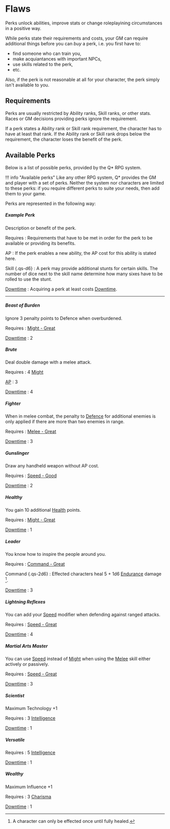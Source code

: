# Flaws

Perks unlock abilities, improve stats or change roleplayining circumstances in a
positive way.

While perks state their requirements and costs, your GM can require additional
things before you can *buy* a perk, i.e. you first have to:

* find someone who can train you,
* make acquiantances with important NPCs,
* use skills related to the perk,
* etc.

Also, if the perk is not reasonable at all for your character, the perk simply
isn't available to you.

## Requirements

Perks are usually restricted by Ability ranks, Skill ranks, or other stats.
Races or GM decisions providing perks ignore the requirement.

If a perk states a Ability rank or Skill rank requirement, the character has to
have at least that rank. If the Ability rank or Skill rank drops below the
requirement, the character loses the benefit of the perk.

## Available Perks

<div class="col-layout-start"></div>

Below is a list of possible perks, provided by the Q* RPG system.

!!! info "Available perks"
    Like any other  RPG system, Q* provides the GM and player with a set of
    perks. Neither the system nor characters are limited to these perks: if
    you require different perks to suite your needs, then add them to your
    game.

<div class="col-layout-end"></div>
<div class="col-layout-start qs-list"></div>

Perks are represented in the following way:

##### Example Perk

Description or benefit of the perk.

Requires
:   Requirements that have to be met in order for the perk to be available or
providing its benefits.

AP
:   If the perk enables a new ability, the AP cost for this ability is stated
here.

Skill {.qs-d6}
:   A perk may provide additional stunts for certain skills. The number of dice
next to the skill name determine how many sixes have to be rolled to use the
stunt.

[Downtime](/character#downtime)
:   Acquiring a perk at least costs [Downtime](/character#downtime).

<div class="col-layout-end clearfix"></div>

---

<div class="col-layout-start qs-list"></div>

<!-- A-N -->

##### Beast of Burden

Ignore 3 penalty points to Defence when overburdened.

Requires
:   [Might - Great](/character#might)

[Downtime](/character#downtime)
:   2

##### Brute

Deal double damage with a melee attack.

Requires
:   4 [Might](#might)

[AP](/crisis#actions)
:   3

[Downtime](/character#downtime)
:   4

##### Fighter

When in melee combat, the penalty to [Defence](/crisis#melee-combat) for
additional enemies is only applied if there are more than two enemies in range.

Requires
:   [Melee - Great](/character/skills#melee)

[Downtime](/character#downtime)
:   3

##### Gunslinger

Draw any handheld weapon without AP cost.

Requires
:   [Speed - Good](/character#speed)

[Downtime](/character#downtime)
:   2

##### Healthy

You gain 10 additional [Health](/character/#health) points.

Requires
:   [Might - Great](/character#might)

[Downtime](/character#downtime)
:   1

##### Leader

You know how to inspire the people around you.

Requires
:   [Command - Great](/character/skills/#command)

Command {.qs-2d6}
:   Effected characters heal 5 + 1d6 [Endurance](/#endurance) damage [^Leader].

[Downtime](/character#downtime)
:   3

[^Leader]:
    A character can only be effected once until fully healed.

##### Lightning Reflexes

You can add your [Speed](/character#speed) modifier when defending against
ranged attacks.

Requires
:   [Speed - Great](/character#speed)

[Downtime](/character#downtime)
:   4

##### Martial Arts Master

You can use [Speed](/character#speed) instead of [Might](/character#might) when
using the [Melee](/character/skills#melee) skill either actively or passively.

Requires
:   [Speed - Great](/character#speed)

[Downtime](/character#downtime)
:   3

<div class="col-layout-end"></div>
<div class="col-layout-start qs-list"></div>

<!-- O-Z -->

##### Scientist

Maximum Technology +1

Requires
:   3 [Intelligence](#intelligence)

[Downtime](/character#downtime)
:   1

##### Versatile


Requires
:   5 [Intelligence](#intelligence)

[Downtime](/character#downtime)
:   1

##### Wealthy

Maximum Influence +1

Requires
:   3 [Charisma](#charisma)

[Downtime](/character#downtime)
:   1

<div class="col-layout-end clearfix"></div>
